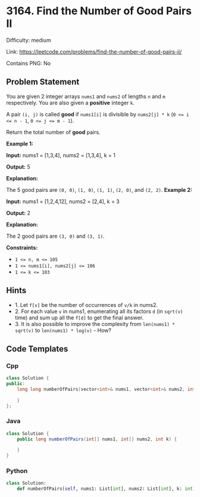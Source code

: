 # 3164. Find the Number of Good Pairs II

Difficulty: medium

Link: https://leetcode.com/problems/find-the-number-of-good-pairs-ii/

Contains PNG: No

## Problem Statement

You are given 2 integer arrays `nums1` and `nums2` of lengths `n` and `m` respectively. You are also given a **positive** integer `k`.

A pair `(i, j)` is called **good** if `nums1[i]` is divisible by `nums2[j] * k` (`0 <= i <= n - 1`, `0 <= j <= m - 1`).

Return the total number of **good** pairs.

**Example 1:**

**Input:** nums1 \= \[1,3,4], nums2 \= \[1,3,4], k \= 1

**Output:** 5

**Explanation:**

The 5 good pairs are `(0, 0)`, `(1, 0)`, `(1, 1)`, `(2, 0)`, and `(2, 2)`.
**Example 2:**

**Input:** nums1 \= \[1,2,4,12], nums2 \= \[2,4], k \= 3

**Output:** 2

**Explanation:**

The 2 good pairs are `(3, 0)` and `(3, 1)`.

**Constraints:**

* `1 <= n, m <= 105`
* `1 <= nums1[i], nums2[j] <= 106`
* `1 <= k <= 103`

## Hints

- 1\. Let `f[v]` be the number of occurrences of `v/k` in nums2\.
- 2\. For each value `v` in nums1, enumerating all its factors `d` (in `sqrt(v)` time) and sum up all the `f[d]` to get the final answer.
- 3\. It is also possible to improve the complexity from `len(nums1) * sqrt(v)` to `len(nums1) * log(v)` \- How?

## Code Templates

### Cpp
```cpp
class Solution {
public:
    long long numberOfPairs(vector<int>& nums1, vector<int>& nums2, int k) {
        
    }
};
```

### Java
```java
class Solution {
    public long numberOfPairs(int[] nums1, int[] nums2, int k) {
        
    }
}
```

### Python
```python
class Solution:
    def numberOfPairs(self, nums1: List[int], nums2: List[int], k: int) -> int:
        
```

